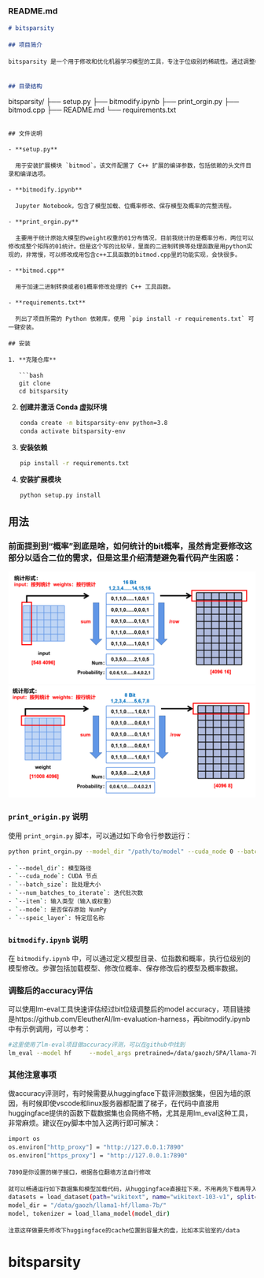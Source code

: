### README.md

```markdown
# bitsparsity

## 项目简介

bitsparsity 是一个用于修改和优化机器学习模型的工具，专注于位级别的稀疏性。通过调整模型的位概率，本项目旨在提高模型的效率和性能，同时减少资源消耗。


## 目录结构

```
bitsparsity/
├── setup.py
├── bitmodify.ipynb
├── print_orgin.py
├── bitmod.cpp
├── README.md
└── requirements.txt
```

## 文件说明

- **setup.py**
  
  用于安装扩展模块 `bitmod`。该文件配置了 C++ 扩展的编译参数，包括依赖的头文件目录和编译选项。

- **bitmodify.ipynb**
  
  Jupyter Notebook，包含了模型加载、位概率修改、保存模型及概率的完整流程。

- **print_orgin.py**
  
  主要用于统计原始大模型的weight权重的01分布情况，目前我统计的是概率分布，两位可以修改成整个矩阵的01统计。但是这个写的比较早，里面的二进制转换等处理函数是用python实现的，非常慢，可以修改成用包含c++工具函数的bitmod.cpp里的功能实现，会快很多。

- **bitmod.cpp**
  
  用于加速二进制转换或者01概率修改处理的 C++ 工具函数。

- **requirements.txt**
  
  列出了项目所需的 Python 依赖库，使用 `pip install -r requirements.txt` 可一键安装。

## 安装

1. **克隆仓库**

   ```bash
   git clone
   cd bitsparsity
   ```

2. **创建并激活 Conda 虚拟环境**

   ```bash
   conda create -n bitsparsity-env python=3.8
   conda activate bitsparsity-env
   ```

3. **安装依赖**

   ```bash
   pip install -r requirements.txt
   ```

4. **安装扩展模块**

   ```bash
   python setup.py install
   ```


## 用法

### 前面提到到“概率”到底是啥，如何统计的bit概率，虽然肯定要修改这部分以适合二位的需求，但是这里介绍清楚避免看代码产生困惑：
![input概率示例](./input.png)
![概率示例](./weight.png)



### `print_origin.py` 说明

使用 `print_orgin.py` 脚本，可以通过如下命令行参数运行：

```bash
python print_orgin.py --model_dir "/path/to/model" --cuda_node 0 --batch_size 4 --num_batches_to_iterate 0 --item "both" --mode True --speic_layer "down"

- `--model_dir`: 模型路径
- `--cuda_node`: CUDA 节点
- `--batch_size`: 批处理大小
- `--num_batches_to_iterate`: 迭代批次数
- `--item`: 输入类型（输入或权重）
- `--mode`: 是否保存原始 NumPy
- `--speic_layer`: 特定层名称
```

### `bitmodify.ipynb` 说明

在 `bitmodify.ipynb` 中，可以通过定义模型目录、位指数和概率，执行位级别的模型修改。步骤包括加载模型、修改位概率、保存修改后的模型及概率数据。

### 调整后的accuracy评估
可以使用lm-eval工具快速评估经过bit位级调整后的model accuracy，项目链接是https://github.com/EleutherAI/lm-evaluation-harness，再bitmodify.ipynb中有示例调用，可以参考：
```bash
#这里使用了lm-eval项目做accuracy评测，可以在github中找到
lm_eval --model hf     --model_args pretrained=/data/gaozh/SPA/llama-7b-strategy_1     --tasks mmlu     --batch_size auto  --output_path "/data/gaozh/SPA/llama-7b-strategy_1/output/"
```

### 其他注意事项
做accuracy评测时，有时候需要从huggingface下载评测数据集，但因为墙的原因，有时候即使vscode和linux服务器都配置了梯子，在代码中直接用huggingface提供的函数下载数据集也会网络不畅，尤其是用lm_eval这种工具，非常麻烦。建议在py脚本中加入这两行即可解决：
```bash
import os
os.environ["http_proxy"] = "http://127.0.0.1:7890"
os.environ["https_proxy"] = "http://127.0.0.1:7890"

7890是你设置的梯子接口，根据各位翻墙方法自行修改

就可以畅通运行如下数据集和模型加载代码，从huggingface直接拉下来，不用再先下载再导入这样折腾：
datasets = load_dataset(path="wikitext", name="wikitext-103-v1", split="test")
model_dir = "/data/gaozh/llama1-hf/llama-7b/"
model, tokenizer = load_llama_model(model_dir)

注意这样做要先修改下huggingface的cache位置到容量大的盘，比如本实验室的/data
```
# bitsparsity
